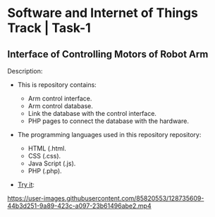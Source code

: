 # Software and Internet of Things Track | Task-1

## Interface of Controlling Motors of Robot Arm

Description:


- This is repository contains:
  - Arm control interface.
  - Arm control database.
  - Link the database with the control interface.
  - PHP pages to connect the database with the hardware.

- The programming languages used in this repository repository:
    - HTML (.html.
    - CSS (.css).
    - Java Script (.js).
    - PHP (.php).


- [Try it](https://ahmadsamiii.github.io/InterfaceofControllingMotorsofRobotArm/):



https://user-images.githubusercontent.com/85820553/128735609-44b3d251-9a89-423c-a097-23b61496abe2.mp4
